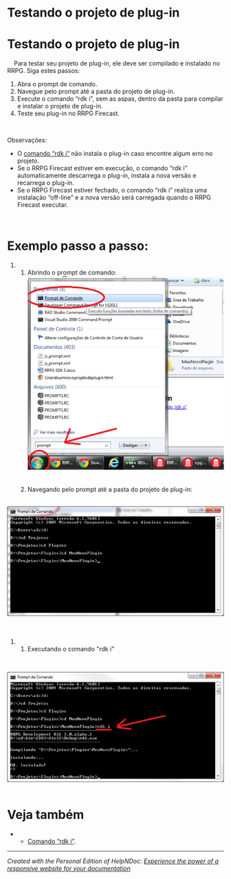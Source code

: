 # Testando o projeto de plug-in

# Testando o projeto de plug-in

&nbsp; &nbsp; Para testar seu projeto de plug-in, ele deve ser compilado e instalado no RRPG. Siga estes passos:

1. Abra o prompt de comando.
1. Navegue pelo prompt até a pasta do projeto de plug-in.
1. Execute o comando “rdk i”, sem as aspas, dentro da pasta para compilar e instalar o projeto de plug-in.
1. Teste seu plug-in no RRPG Firecast.

&nbsp;

Observações:

* O [comando “rdk i”](<comandordki.md>) não instala o plug-in caso encontre algum erro no projeto.
* Se o RRPG Firecast estiver em execução, o comando “rdk i” automaticamente descarrega o plug-in, instala a nova versão e recarrega o plug-in.
* Se o RRPG Firecast estiver fechado, o comando “rdk i” realiza uma instalação “off-line” e a nova versão será carregada quando o RRPG Firecast executar.

&nbsp;

# Exemplo passo a passo:

1. &nbsp;
   1. Abrindo o prompt de comando:\
![Image](<lib/NewItem39.png>)\
\
&nbsp;
   1. Navegando pelo prompt até a pasta do projeto de plug-in:\
&nbsp;

![Image](<lib/NewItem40.png>)\
\
&nbsp;

1. &nbsp;
   1. Executando o comando "rdk i"

&nbsp;

![Image](<lib/NewItem45.png>)\
&nbsp;

# Veja também

* &nbsp;
  * [Comando “rdk i”](<comandordki.md>).


***
_Created with the Personal Edition of HelpNDoc: [Experience the power of a responsive website for your documentation](<https://www.helpndoc.com/feature-tour/produce-html-websites/>)_
